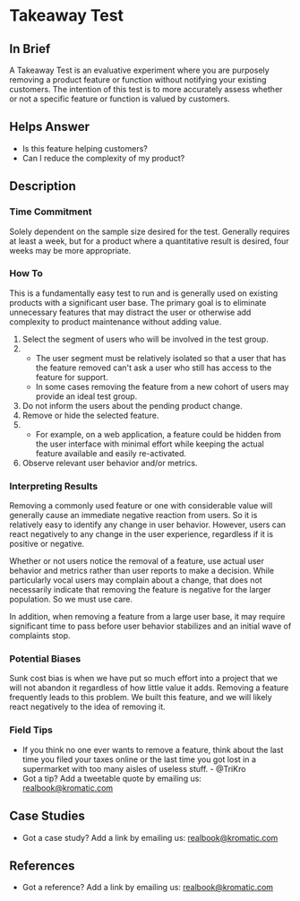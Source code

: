 # Takeaway Test

## In Brief

A Takeaway Test is an evaluative experiment where you are purposely removing a product feature or function without notifying your existing customers. The intention of this test is to more accurately assess whether or not a specific feature or function is valued by customers.

## Helps Answer

* Is this feature helping customers?
* Can I reduce the complexity of my product?

## Description

### Time Commitment

Solely dependent on the sample size desired for the test. Generally requires at least a week, but for a product where a quantitative result is desired, four weeks may be more appropriate.

### How To

This is a fundamentally easy test to run and is generally used on existing products with a significant user base. The primary goal is to eliminate unnecessary features that may distract the user or otherwise add complexity to product maintenance without adding value.

1. Select the segment of users who will be involved in the test group.
2. * The user segment must be relatively isolated so that a user that has the feature removed can't ask a user who still has access to the feature for support.
   * In some cases removing the feature from a new cohort of users may provide an ideal test group.
3. Do not inform the users about the pending product change.
4. Remove or hide the selected feature.
5. * For example, on a web application, a feature could be hidden from the user interface with minimal effort while keeping the actual feature available and easily re-activated.
6. Observe relevant user behavior and/or metrics.

### Interpreting Results

Removing a commonly used feature or one with considerable value will generally cause an immediate negative reaction from users. So it is relatively easy to identify any change in user behavior. However, users can react negatively to any change in the user experience, regardless if it is positive or negative.

Whether or not users notice the removal of a feature, use actual user behavior and metrics rather than user reports to make a decision. While particularly vocal users may complain about a change, that does not necessarily indicate that removing the feature is negative for the larger population. So we must use care.

In addition, when removing a feature from a large user base, it may require significant time to pass before user behavior stabilizes and an initial wave of complaints stop.

### Potential Biases

Sunk cost bias is when we have put so much effort into a project that we will not abandon it regardless of how little value it adds. Removing a feature frequently leads to this problem. We built this feature, and we will likely react negatively to the idea of removing it.

### Field Tips

* If you think no one ever wants to remove a feature, think about the last time you filed your taxes online or the last time you got lost in a supermarket with too many aisles of useless stuff. - @TriKro
* Got a tip? Add a tweetable quote by emailing us: [realbook@kromatic.com](mailto:realbook@kromatic.com)

## Case Studies

* Got a case study? Add a link by emailing us: [realbook@kromatic.com](mailto:realbook@kromatic.com) 

## References

* Got a reference? Add a link by emailing us: [realbook@kromatic.com](realbook@kromatic.com)
